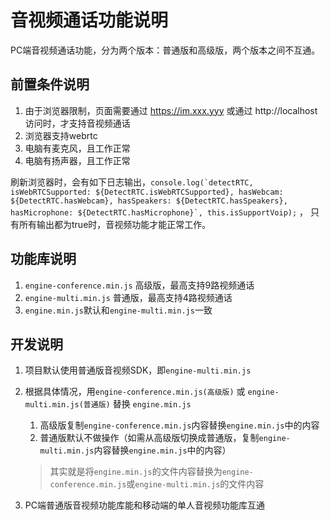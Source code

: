 # 音视频通话功能说明

PC端音视频通话功能，分为两个版本：普通版和高级版，两个版本之间不互通。

## 前置条件说明

1. 由于浏览器限制，页面需要通过 https://im.xxx.yyy 或通过 http://localhost 访问时，才支持音视频通话
2. 浏览器支持webrtc
3. 电脑有麦克风，且工作正常
4. 电脑有扬声器，且工作正常
 
刷新浏览器时，会有如下日志输出，```console.log(`detectRTC, isWebRTCSupported: ${DetectRTC.isWebRTCSupported}, hasWebcam: ${DetectRTC.hasWebcam}, hasSpeakers: ${DetectRTC.hasSpeakers}, hasMicrophone: ${DetectRTC.hasMicrophone}`, this.isSupportVoip);```
， 只有所有输出都为true时，音视频功能才能正常工作。

## 功能库说明

1. ```engine-conference.min.js``` 高级版，最高支持9路视频通话
2. ```engine-multi.min.js``` 普通版，最高支持4路视频通话
3. ```engine.min.js```默认和```engine-multi.min.js```一致

## 开发说明

1. 项目默认使用普通版音视频SDK，即```engine-multi.min.js```
2. 根据具体情况，用```engine-conference.min.js(高级版)``` 或 ```engine-multi.min.js(普通版)``` 替换 ```engine.min.js```

 	1. 高级版复制`engine-conference.min.js`内容替换`engine.min.js`中的内容
    2. 普通版默认不做操作（如需从高级版切换成普通版，复制`engine-multi.min.js`内容替换`engine.min.js`中的内容）
    
   > 其实就是将`engine.min.js`的文件内容替换为`engine-conference.min.js`或`engine-multi.min.js`的文件内容
3. PC端普通版音视频功能库能和移动端的单人音视频功能库互通
